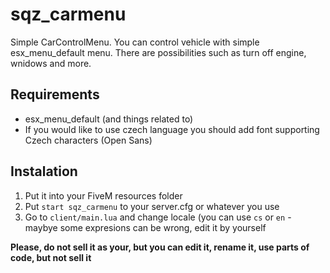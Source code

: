 # sqz_carmenu
Simple CarControlMenu. You can control vehicle with simple esx_menu_default menu. There are possibilities such as turn off engine, wnidows and more.

## Requirements
 - esx_menu_default (and things related to)
 - If you would like to use czech language you should add font supporting Czech characters (Open Sans)
 
## Instalation
 1) Put it into your FiveM resources folder
 2) Put `start sqz_carmenu` to your server.cfg or whatever you use
 3) Go to `client/main.lua` and change locale (you can use `cs` or `en` - maybye some expresions can be wrong, edit it by yourself
 
**Please, do not sell it as your, but you can edit it, rename it, use parts of code, but not sell it** 
